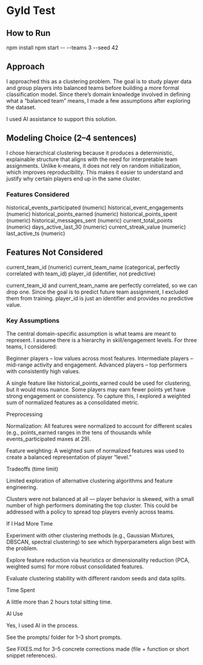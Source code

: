 # Gyld Test

## How to Run
npm install
npm start -- --teams 3 --seed 42

## Approach

I approached this as a clustering problem. The goal is to study player data and group players into balanced teams before building a more formal classification model. Since there’s domain knowledge involved in defining what a “balanced team” means, I made a few assumptions after exploring the dataset.

I used AI assistance to support this solution.

## Modeling Choice (2–4 sentences)

I chose hierarchical clustering because it produces a deterministic, explainable structure that aligns with the need for interpretable team assignments. Unlike k-means, it does not rely on random initialization, which improves reproducibility. This makes it easier to understand and justify why certain players end up in the same cluster.

### Features Considered
historical_events_participated (numeric)
historical_event_engagements (numeric)
historical_points_earned (numeric)
historical_points_spent (numeric)
historical_messages_sent (numeric)
current_total_points (numeric)
days_active_last_30 (numeric)
current_streak_value (numeric)
last_active_ts (numeric)

Features Not Considered
------------------------
current_team_id (numeric)
current_team_name (categorical, perfectly correlated with team_id)
player_id (identifier, not predictive)

current_team_id and current_team_name are perfectly correlated, so we can drop one. Since the goal is to predict future team assignment, I excluded them from training. player_id is just an identifier and provides no predictive value.

### Key Assumptions

The central domain-specific assumption is what teams are meant to represent. I assume there is a hierarchy in skill/engagement levels. For three teams, I considered:

Beginner players – low values across most features.
Intermediate players – mid-range activity and engagement.
Advanced players – top performers with consistently high values.

A single feature like historical_points_earned could be used for clustering, but it would miss nuance. Some players may earn fewer points yet have strong engagement or consistency. To capture this, I explored a weighted sum of normalized features as a consolidated metric.

Preprocessing

Normalization: All features were normalized to account for different scales (e.g., points_earned ranges in the tens of thousands while events_participated maxes at 29).

Feature weighting: A weighted sum of normalized features was used to create a balanced representation of player “level.”

Tradeoffs (time limit)

Limited exploration of alternative clustering algorithms and feature engineering.

Clusters were not balanced at all — player behavior is skewed, with a small number of high performers dominating the top cluster. This could be addressed with a policy to spread top players evenly across teams.

If I Had More Time

Experiment with other clustering methods (e.g., Gaussian Mixtures, DBSCAN, spectral clustering) to see which hyperparameters align best with the problem.

Explore feature reduction via heuristics or dimensionality reduction (PCA, weighted sums) for more robust consolidated features.

Evaluate clustering stability with different random seeds and data splits.

Time Spent

A little more than 2 hours total sitting time.

AI Use

Yes, I used AI in the process.

See the prompts/ folder for 1–3 short prompts.

See FIXES.md for 3–5 concrete corrections made (file + function or short snippet references).

